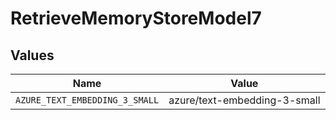 # RetrieveMemoryStoreModel7


## Values

| Name                           | Value                          |
| ------------------------------ | ------------------------------ |
| `AZURE_TEXT_EMBEDDING_3_SMALL` | azure/text-embedding-3-small   |